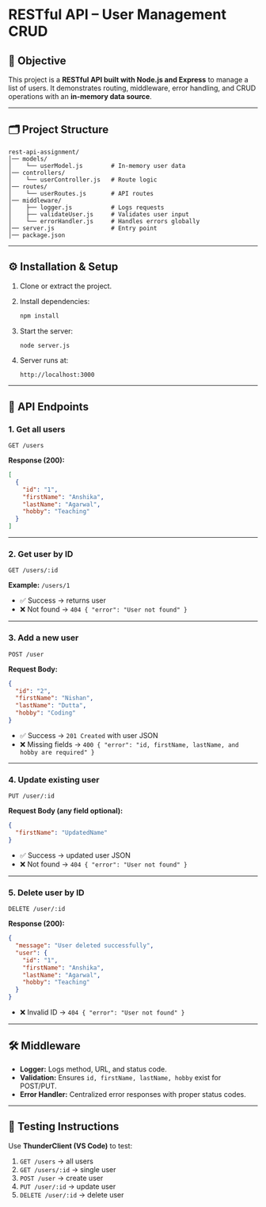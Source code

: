# RESTful API – User Management CRUD

## 📌 Objective

This project is a **RESTful API built with Node.js and Express** to manage a list of users.
It demonstrates routing, middleware, error handling, and CRUD operations with an **in-memory data source**.

---

## 🗂 Project Structure

```
rest-api-assignment/
│── models/
│    └── userModel.js        # In-memory user data
│── controllers/
│    └── userController.js   # Route logic
│── routes/
│    └── userRoutes.js       # API routes
│── middleware/
│    ├── logger.js           # Logs requests
│    ├── validateUser.js     # Validates user input
│    └── errorHandler.js     # Handles errors globally
│── server.js                # Entry point
│── package.json
```

---

## ⚙️ Installation & Setup

1. Clone or extract the project.
2. Install dependencies:

   ```bash
   npm install
   ```
3. Start the server:

   ```bash
   node server.js
   ```
4. Server runs at:

   ```
   http://localhost:3000
   ```

---

## 📌 API Endpoints

### 1. Get all users

```http
GET /users
```

**Response (200):**

```json
[
  {
    "id": "1",
    "firstName": "Anshika",
    "lastName": "Agarwal",
    "hobby": "Teaching"
  }
]
```

---

### 2. Get user by ID

```http
GET /users/:id
```

**Example:** `/users/1`

* ✅ Success → returns user
* ❌ Not found → `404 { "error": "User not found" }`

---

### 3. Add a new user

```http
POST /user
```

**Request Body:**

```json
{
  "id": "2",
  "firstName": "Nishan",
  "lastName": "Dutta",
  "hobby": "Coding"
}
```

* ✅ Success → `201 Created` with user JSON
* ❌ Missing fields → `400 { "error": "id, firstName, lastName, and hobby are required" }`

---

### 4. Update existing user

```http
PUT /user/:id
```

**Request Body (any field optional):**

```json
{
  "firstName": "UpdatedName"
}
```

* ✅ Success → updated user JSON
* ❌ Not found → `404 { "error": "User not found" }`

---

### 5. Delete user by ID

```http
DELETE /user/:id
```

**Response (200):**

```json
{
  "message": "User deleted successfully",
  "user": {
    "id": "1",
    "firstName": "Anshika",
    "lastName": "Agarwal",
    "hobby": "Teaching"
  }
}
```

* ❌ Invalid ID → `404 { "error": "User not found" }`

---

## 🛠 Middleware

* **Logger:** Logs method, URL, and status code.
* **Validation:** Ensures `id, firstName, lastName, hobby` exist for POST/PUT.
* **Error Handler:** Centralized error responses with proper status codes.

---

## 🧪 Testing Instructions

Use  **ThunderClient (VS Code)** to test:

1. `GET /users` → all users
2. `GET /users/:id` → single user
3. `POST /user` → create user 
4. `PUT /user/:id` → update user 
5. `DELETE /user/:id` → delete user 
